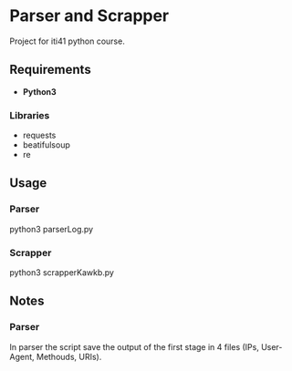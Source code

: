 # Parser and Scrapper
Project for iti41 python course.

## Requirements
- **Python3**
### Libraries
- requests
- beatifulsoup
- re

## Usage
### Parser
python3 parserLog.py

### Scrapper
python3 scrapperKawkb.py

## Notes
### Parser
In parser the script save the output of the first stage in 4 files (IPs, User-Agent, Methouds, URIs).

